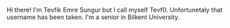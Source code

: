 Hi there! I'm Tevfik Emre Sungur but I call myself Tevf0. Unfortunetaly that username has been taken. I'm a senior in Bilkent University.
